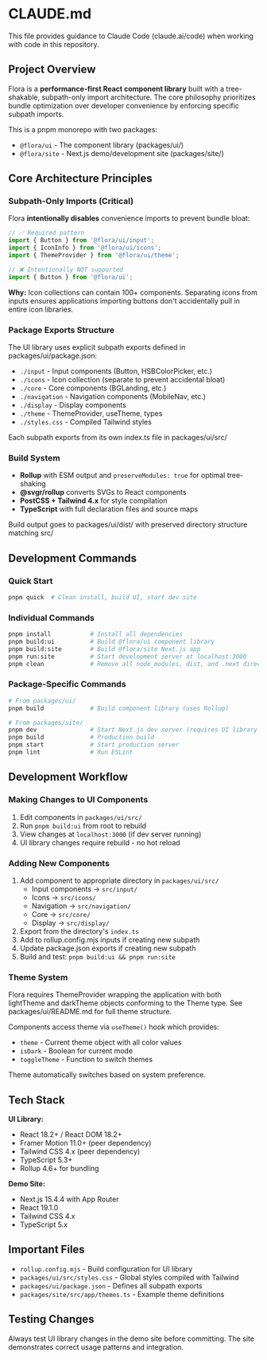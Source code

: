# CLAUDE.md

This file provides guidance to Claude Code (claude.ai/code) when working with code in this repository.

## Project Overview

Flora is a **performance-first React component library** built with a tree-shakable, subpath-only import architecture. The core philosophy prioritizes bundle optimization over developer convenience by enforcing specific subpath imports.

This is a pnpm monorepo with two packages:
- `@flora/ui` - The component library (packages/ui/)
- `@flora/site` - Next.js demo/development site (packages/site/)

## Core Architecture Principles

### Subpath-Only Imports (Critical)
Flora **intentionally disables** convenience imports to prevent bundle bloat:

```javascript
// ✅ Required pattern
import { Button } from '@flora/ui/input';
import { IconInfo } from '@flora/ui/icons';
import { ThemeProvider } from '@flora/ui/theme';

// ❌ Intentionally NOT supported
import { Button } from '@flora/ui';
```

**Why:** Icon collections can contain 100+ components. Separating icons from inputs ensures applications importing buttons don't accidentally pull in entire icon libraries.

### Package Exports Structure
The UI library uses explicit subpath exports defined in packages/ui/package.json:
- `./input` - Input components (Button, HSBColorPicker, etc.)
- `./icons` - Icon collection (separate to prevent accidental bloat)
- `./core` - Core components (BGLanding, etc.)
- `./navigation` - Navigation components (MobileNav, etc.)
- `./display` - Display components
- `./theme` - ThemeProvider, useTheme, types
- `./styles.css` - Compiled Tailwind styles

Each subpath exports from its own index.ts file in packages/ui/src/

### Build System
- **Rollup** with ESM output and `preserveModules: true` for optimal tree-shaking
- **@svgr/rollup** converts SVGs to React components
- **PostCSS + Tailwind 4.x** for style compilation
- **TypeScript** with full declaration files and source maps

Build output goes to packages/ui/dist/ with preserved directory structure matching src/

## Development Commands

### Quick Start
```bash
pnpm quick  # Clean install, build UI, start dev site
```

### Individual Commands
```bash
pnpm install           # Install all dependencies
pnpm build:ui          # Build @flora/ui component library
pnpm build:site        # Build @flora/site Next.js app
pnpm run:site          # Start development server at localhost:3000
pnpm clean             # Remove all node_modules, dist, and .next directories
```

### Package-Specific Commands
```bash
# From packages/ui/
pnpm build             # Build component library (uses Rollup)

# From packages/site/
pnpm dev               # Start Next.js dev server (requires UI library built first)
pnpm build             # Production build
pnpm start             # Start production server
pnpm lint              # Run ESLint
```

## Development Workflow

### Making Changes to UI Components
1. Edit components in `packages/ui/src/`
2. Run `pnpm build:ui` from root to rebuild
3. View changes at `localhost:3000` (if dev server running)
4. UI library changes require rebuild - no hot reload

### Adding New Components
1. Add component to appropriate directory in `packages/ui/src/`
   - Input components → `src/input/`
   - Icons → `src/icons/`
   - Navigation → `src/navigation/`
   - Core → `src/core/`
   - Display → `src/display/`
2. Export from the directory's `index.ts`
3. Add to rollup.config.mjs inputs if creating new subpath
4. Update package.json exports if creating new subpath
5. Build and test: `pnpm build:ui && pnpm run:site`

### Theme System
Flora requires ThemeProvider wrapping the application with both lightTheme and darkTheme objects conforming to the Theme type. See packages/ui/README.md for full theme structure.

Components access theme via `useTheme()` hook which provides:
- `theme` - Current theme object with all color values
- `isDark` - Boolean for current mode
- `toggleTheme` - Function to switch themes

Theme automatically switches based on system preference.

## Tech Stack

**UI Library:**
- React 18.2+ / React DOM 18.2+
- Framer Motion 11.0+ (peer dependency)
- Tailwind CSS 4.x (peer dependency)
- TypeScript 5.3+
- Rollup 4.6+ for bundling

**Demo Site:**
- Next.js 15.4.4 with App Router
- React 19.1.0
- Tailwind CSS 4.x
- TypeScript 5.x

## Important Files

- `rollup.config.mjs` - Build configuration for UI library
- `packages/ui/src/styles.css` - Global styles compiled with Tailwind
- `packages/ui/package.json` - Defines all subpath exports
- `packages/site/src/app/themes.ts` - Example theme definitions

## Testing Changes
Always test UI library changes in the demo site before committing. The site demonstrates correct usage patterns and integration.
